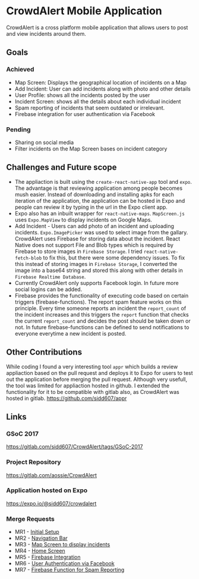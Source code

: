 # CrowdAlert Mobile Application
CrowdAlert is a cross platform mobile application that allows users to post and view incidents around them. 

## Goals
### Achieved
* Map Screen: Displays the geographical location of incidents on a Map
* Add Incident: User can add incidents along with photo and other details
* User Profile: shows all the incidents posted by the user
* Incident Screen: shows all the details about each individual incident
* Spam reporting of incidents that seem outdated or irrelevant.
* Firebase integration for user authentication via Facebook
### Pending
* Sharing on social media
* Filter incidents on the Map Screen bases on incident category

## Challenges and Future scope
* The appliaction is built using the `create-react-native-app` tool and `expo`. The advantage is that reviewing application among people becomes mush easier. Instead of downloading and installing apks for each iteration of the application, the application can be hosted in Expo and people can review it by typing in the url in the Expo client app.
* Expo also has an inbuilt wrapper for `react-native-maps`. `MapScreen.js` uses `Expo.MapView` to display incidents on Google Maps. 
* Add Incident - Users can add photo of an incident and uploading incidents. `Expo.ImagePicker` was used to select image from the gallary. CrowdAlert uses Firebase for storing data about the incident. React Native does not support File and Blob types which is required by Firebase to store images in `Firebase Storage`. I tried `react-native-fetch-blob` to fix this, but there were some dependency issues. To fix this instead of storing images in `Firebase Storage`, I converted the image into a base64 string and stored this along with other details in `Firebase Realtime Database`.
* Currently CrowdAlert only supports Facebook login. In future more social logins can be added.
* Firebase provides the functionality of executing code based on certain triggers (firebase-functions). The report spam feature works on this principle. Every time someone reports an incident the `report_count` of the incident increases and this triggers the `report` function that checks the current `report_count` and decides the post should be taken down or not. In future firebase-functions can be defined to send notifications to everyone everytime a new incident is posted.

## Other Contributions
While coding I found a very interesting tool `appr` which builds a review appliaction based on the pull request and deploys it to Expo for users to test out the application before merging the pull request. Although very usefull, the tool was limited for appliaction hosted in github. I extended the functionality for it to be compatible with gitlab also, as CrowdAlert was hosted in gitlab.
https://github.com/sidd607/appr


## Links
### GSoC 2017
https://gitlab.com/sidd607/CrowdAlert/tags/GSoC-2017
### Project Repository
https://gitlab.com/aossie/CrowdAlert
### Application hosted on Expo
https://expo.io/@sidd607/crowdalert
### Merge Requests

* MR1 - [Initial Setup](https://gitlab.com/aossie/CrowdAlert/merge_requests/1)
* MR2 - [Navigation Bar](https://gitlab.com/aossie/CrowdAlert/merge_requests/2)
* MR3 - [Map Screen to display incidents](https://gitlab.com/aossie/CrowdAlert/merge_requests/3)
* MR4 - [Home Screen](https://gitlab.com/aossie/CrowdAlert/merge_requests/4)
* MR5 - [Firebase Integration](https://gitlab.com/aossie/CrowdAlert/merge_requests/5)
* MR6 - [User Authentication via Facebook](https://gitlab.com/aossie/CrowdAlert/merge_requests/6)
* MR7 - [Firebase Function for Spam Reporting](https://gitlab.com/aossie/CrowdAlert/merge_requests/7)